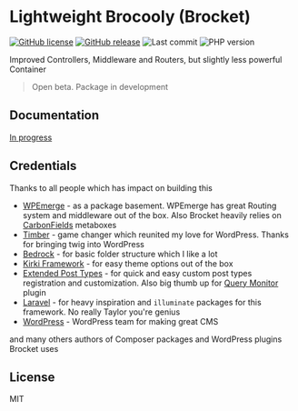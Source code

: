 # Lightweight Brocooly (Brocket)

[![GitHub license](https://img.shields.io/github/license/czernika/brocket)](https://github.com/czernika/brocket/blob/master/LICENSE) [![GitHub release](https://img.shields.io/github/v/release/czernika/brocket)](https://gitHub.com/czernika/brocket/releases/) ![Last commit](https://img.shields.io/github/last-commit/czernika/brocket) ![PHP version](https://badgen.net/packagist/php/czernika/brocket)

Improved Controllers, Middleware and Routers, but slightly less powerful Container

> Open beta. Package in development

## Documentation

[In progress](https://czernika.github.io/brocket-docs/#/)

## Credentials

Thanks to all people which has impact on building this

- [WPEmerge](https://wpemerge.com/) - as a package basement. WPEmerge has great Routing system and middleware out of the box. Also Brocket heavily relies on [CarbonFields](https://carbonfields.net/) metaboxes
- [Timber](https://timber.github.io/docs/guides/wp-integration/) - game changer which reunited my love for WordPress. Thanks for bringing twig into WordPress
- [Bedrock](https://roots.io/bedrock/) - for basic folder structure which I like a lot
- [Kirki Framework](https://kirki.org/) - for easy theme options out of the box
- [Extended Post Types](https://github.com/johnbillion/extended-cpts) - for quick and easy custom post types registration and customization. Also big thumb up for [Query Monitor](https://querymonitor.com/) plugin
- [Laravel](https://laravel.com/) - for heavy inspiration and `illuminate` packages for this framework. No really Taylor you're genius
- [WordPress](https://wordpress.org/) - WordPress team for making great CMS

and many others authors of Composer packages and WordPress plugins Brocket uses

## License

MIT